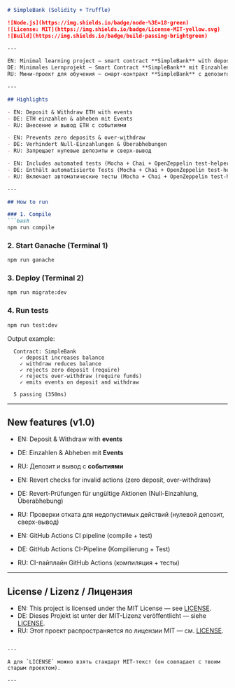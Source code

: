 ````markdown
# SimpleBank (Solidity + Truffle)

![Node.js](https://img.shields.io/badge/node-%3E=18-green)
![License: MIT](https://img.shields.io/badge/License-MIT-yellow.svg)
![Build](https://img.shields.io/badge/build-passing-brightgreen)

---

EN: Minimal learning project — smart contract **SimpleBank** with deposit, withdraw, balance, events, tests, CI (Truffle + Ganache).  
DE: Minimales Lernprojekt — Smart Contract **SimpleBank** mit Einzahlen, Abheben, Kontostand, Events, Tests, CI (Truffle + Ganache).  
RU: Мини-проект для обучения — смарт-контракт **SimpleBank** с депозитом, выводом, балансом, событиями, тестами, CI (Truffle + Ganache).

---

## Highlights

- EN: Deposit & Withdraw ETH with events  
- DE: ETH einzahlen & abheben mit Events  
- RU: Внесение и вывод ETH с событиями  

- EN: Prevents zero deposits & over-withdraw  
- DE: Verhindert Null-Einzahlungen & Überabhebungen  
- RU: Запрещает нулевые депозиты и сверх-вывод  

- EN: Includes automated tests (Mocha + Chai + OpenZeppelin test-helpers)  
- DE: Enthält automatisierte Tests (Mocha + Chai + OpenZeppelin test-helpers)  
- RU: Включает автоматические тесты (Mocha + Chai + OpenZeppelin test-helpers)

---

## How to run

### 1. Compile
```bash
npm run compile
````

### 2. Start Ganache (Terminal 1)

```bash
npm run ganache
```

### 3. Deploy (Terminal 2)

```bash
npm run migrate:dev
```

### 4. Run tests

```bash
npm run test:dev
```

Output example:

```
  Contract: SimpleBank
    ✓ deposit increases balance
    ✓ withdraw reduces balance
    ✓ rejects zero deposit (require)
    ✓ rejects over-withdraw (require funds)
    ✓ emits events on deposit and withdraw

  5 passing (350ms)
```

---

## New features (v1.0)

* EN: Deposit & Withdraw with **events**

* DE: Einzahlen & Abheben mit **Events**

* RU: Депозит и вывод с **событиями**

* EN: Revert checks for invalid actions (zero deposit, over-withdraw)

* DE: Revert-Prüfungen für ungültige Aktionen (Null-Einzahlung, Überabhebung)

* RU: Проверки отката для недопустимых действий (нулевой депозит, сверх-вывод)

* EN: GitHub Actions CI pipeline (compile + test)

* DE: GitHub Actions CI-Pipeline (Kompilierung + Test)

* RU: CI-пайплайн GitHub Actions (компиляция + тесты)

---

## License / Lizenz / Лицензия

* EN: This project is licensed under the MIT License — see [LICENSE](LICENSE).
* DE: Dieses Projekt ist unter der MIT-Lizenz veröffentlicht — siehe [LICENSE](LICENSE).
* RU: Этот проект распространяется по лицензии MIT — см. [LICENSE](LICENSE).

```

---

А для `LICENSE` можно взять стандарт MIT-текст (он совпадает с твоим старым проектом).  

---
